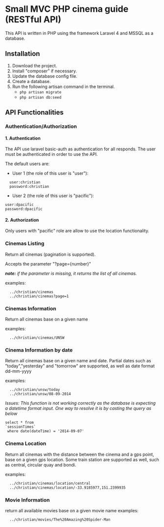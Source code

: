 Small MVC PHP cinema guide (RESTful API)
========================================
This API is written in PHP using the framework Laravel 4 and MSSQL as a database.



Installation
------------
1. Download the project.
2. Install "composer" if necessary.
3. Update the database config file.
4. Create a database.
5. Run the following artisan command in the terminal.
   * `php artisan migrate`
   * `php artisan db:seed`


API Functionalities
-------------------

### Authentication/Authorization

#### 1. Authentication
The API use laravel basic-auth as authentication for all responds.
The user must be authenticated in order to use the API.

The default users are:
* User 1 (the role of this user is "user"):
```shell
  user:christian 
  password:christian
```
* User 2 (the role of this user is "pacific"):
```shell
user:dpacific
password:dpacific
```
#### 2. Authorization
Only users with "pacific" role are allow to use the location functionality.


### Cinemas Listing
Return all cinemas (pagination is supported).

Accepts the parameter "?page={number}"

_**note:** if the parameter is missing, it returns the list of all cinemas._

examples:
```shell
  ../christian/cinemas
  ../christian/cinemas?page=1
```

### Cinemas Information
Return all cinemas base on a given name

examples:
```shell
  ../christian/cinemas/UNSW
```
### Cinema Information by date
Return all cinemas base on a given name and date.
Partial dates such as "today","yesterday" and "tomorrow" are supported,
as well as date format dd-mm-yyyy

examples:
```shell
  ../christian/unsw/today
  ../christian/unsw/08-09-2014
```

_Issues:
This function is not working correctly as the database is expecting a datetime format input.
One way to resolve it is by casting the query as below_
```shell
select * from
`sessionTimes` 
 where date(dateTime) = '2014-09-07'
```

### Cinema Location
Return all cinemas with the distance between the cinema and a gps point,
base on a given gps location.
Some train station are supported as well, such as central, circular quay and bondi.

examples:
```shell
  ../christian/cinemas/location/central
  ../christian/cinemas/location/-33.9185977,151.2399935
```

### Movie Information
return all available movies base on a given movie name
examples:
```shell
  ../christian/movies/The%20Amazing%20Spider-Man
```


